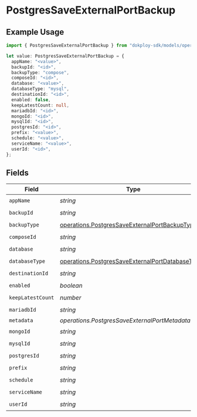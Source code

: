 # PostgresSaveExternalPortBackup

## Example Usage

```typescript
import { PostgresSaveExternalPortBackup } from "dokploy-sdk/models/operations";

let value: PostgresSaveExternalPortBackup = {
  appName: "<value>",
  backupId: "<id>",
  backupType: "compose",
  composeId: "<id>",
  database: "<value>",
  databaseType: "mysql",
  destinationId: "<id>",
  enabled: false,
  keepLatestCount: null,
  mariadbId: "<id>",
  mongoId: "<id>",
  mysqlId: "<id>",
  postgresId: "<id>",
  prefix: "<value>",
  schedule: "<value>",
  serviceName: "<value>",
  userId: "<id>",
};
```

## Fields

| Field                                                                                                              | Type                                                                                                               | Required                                                                                                           | Description                                                                                                        |
| ------------------------------------------------------------------------------------------------------------------ | ------------------------------------------------------------------------------------------------------------------ | ------------------------------------------------------------------------------------------------------------------ | ------------------------------------------------------------------------------------------------------------------ |
| `appName`                                                                                                          | *string*                                                                                                           | :heavy_check_mark:                                                                                                 | N/A                                                                                                                |
| `backupId`                                                                                                         | *string*                                                                                                           | :heavy_check_mark:                                                                                                 | N/A                                                                                                                |
| `backupType`                                                                                                       | [operations.PostgresSaveExternalPortBackupType](../../models/operations/postgressaveexternalportbackuptype.md)     | :heavy_check_mark:                                                                                                 | N/A                                                                                                                |
| `composeId`                                                                                                        | *string*                                                                                                           | :heavy_check_mark:                                                                                                 | N/A                                                                                                                |
| `database`                                                                                                         | *string*                                                                                                           | :heavy_check_mark:                                                                                                 | N/A                                                                                                                |
| `databaseType`                                                                                                     | [operations.PostgresSaveExternalPortDatabaseType](../../models/operations/postgressaveexternalportdatabasetype.md) | :heavy_check_mark:                                                                                                 | N/A                                                                                                                |
| `destinationId`                                                                                                    | *string*                                                                                                           | :heavy_check_mark:                                                                                                 | N/A                                                                                                                |
| `enabled`                                                                                                          | *boolean*                                                                                                          | :heavy_check_mark:                                                                                                 | N/A                                                                                                                |
| `keepLatestCount`                                                                                                  | *number*                                                                                                           | :heavy_check_mark:                                                                                                 | N/A                                                                                                                |
| `mariadbId`                                                                                                        | *string*                                                                                                           | :heavy_check_mark:                                                                                                 | N/A                                                                                                                |
| `metadata`                                                                                                         | *operations.PostgresSaveExternalPortMetadataUnion*                                                                 | :heavy_minus_sign:                                                                                                 | N/A                                                                                                                |
| `mongoId`                                                                                                          | *string*                                                                                                           | :heavy_check_mark:                                                                                                 | N/A                                                                                                                |
| `mysqlId`                                                                                                          | *string*                                                                                                           | :heavy_check_mark:                                                                                                 | N/A                                                                                                                |
| `postgresId`                                                                                                       | *string*                                                                                                           | :heavy_check_mark:                                                                                                 | N/A                                                                                                                |
| `prefix`                                                                                                           | *string*                                                                                                           | :heavy_check_mark:                                                                                                 | N/A                                                                                                                |
| `schedule`                                                                                                         | *string*                                                                                                           | :heavy_check_mark:                                                                                                 | N/A                                                                                                                |
| `serviceName`                                                                                                      | *string*                                                                                                           | :heavy_check_mark:                                                                                                 | N/A                                                                                                                |
| `userId`                                                                                                           | *string*                                                                                                           | :heavy_check_mark:                                                                                                 | N/A                                                                                                                |
